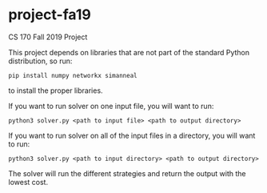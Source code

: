 # project-fa19
CS 170 Fall 2019 Project

This project depends on libraries that are not part of the standard Python distribution, so run:

```
pip install numpy networkx simanneal
```
to install the proper libraries.

If you want to run solver on one input file, you will want to run:

```
python3 solver.py <path to input file> <path to output directory>
```

If you want to run solver on all of the input files in a directory, you will want to run:
```
python3 solver.py <path to input directory> <path to output directory>
```

The solver will run the different strategies and return the output with the lowest cost.
